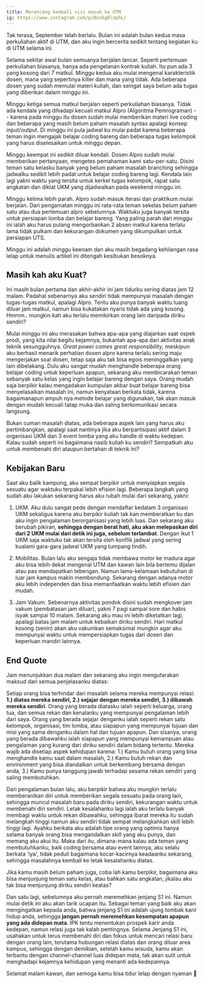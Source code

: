 ```yaml
---
title: Merancang kembali visi masuk ke UTM
ig: https://www.instagram.com/p/BozkgDlnphL/
---
```


Tak terasa, September telah berlalu. Bulan ini adalah bulan kedua masa perkuliahan aktif di UTM, dan aku ingin bercerita sedikit tentang kegiatan ku di UTM selama ini.

Selama sekitar awal bulan semuanya berjalan lancar. Seperti pertemuan perkuliahan biasanya, hanya ada pengelanan kontrak kuliah. Itu pun ada 3 yang kosong dari 7 matkul. Minggu kedua aku mulai mengenal karakteristik dosen, mana yang sepertinya killer dan mana yang tidak. Ada beberapa dosen yang sudah memulai materi kuliah, dan seingat saya belum ada tugas yang diberikan dalam minggu ini.

Minggu ketiga semua matkul berjalan seperti perkuliahan biasanya. Tidak ada kendala yang dihadapi kecuali matkul Alpro (Algoritma Pemrograman) -- karena pada minggu itu dosen sudah mulai memberikan materi live coding dan beberapa yang masih belum paham masalah syntax apalagi konsep input/output. Di minggu ini pula jadwal ku mulai padat karena beberapa teman ingin mengajak belajar coding bareng dan beberapa tugas kelompok yang harus diselesaikan untuk minggu depan.

Minggu keempat ini sedikit diluar kendali. Dosen Alpro sudah mulai memberikan pertanyaan, mengetes pemahaman kami satu-per-satu. Disini teman satu kelasku banyak yang belum paham masalah branching sehingga jadwalku sedikit lebih padat untuk belajar coding bareng lagi. Kendala lain lagi yakni waktu yang tersita untuk kerkel tugas kelompok, rapat satu angkatan dan diklat UKM yang dijadwalkan pada weekend minggu ini.

Minggu kelima lebih parah. Alpro sudah masuk iterasi dan praktikum mulai berjalan. Dari pengamatan minggu ini rata-rata teman sekelas belum paham satu atau dua pertemuan alpro sebelumnya. Waktuku juga banyak tersita untuk persiapan lomba dan belajar bareng. Yang paling parah dari minggu ini ialah aku harus pulang mengorbankan 2 absen matkul karena terlalu lama tidak pulkam dan kekurangan dokumen yang dikumpulkan untuk persiapan UTS.

Minggu ini adalah minggu keenam dan aku masih begadang kehilangan rasa lelap untuk menulis artikel ini ditengah kesibukan besoknya.

## Masih kah aku Kuat?

Ini masih bulan pertama dan akhir-akhir ini jam tidurku sering diatas jam 12 malam. Padahal sebenarnya aku sendiri tidak mempunyai masalah dengan tugas-tugas matkul, apalagi Alpro. Tentu aku punya banyak waktu luang diluar jam matkul, namun bisa kukatakan nyaris tidak ada yang kosong. Hmmm.. mungkin kah aku terlalu memikirkan orang lain daripada diriku sendiri?

Mulai minggu ini aku merasakan bahwa apa-apa yang diajarkan saat ospek prodi, yang kita nilai begitu kejamnya, bukanlah apa-apa dari aktivitas anak teknik sesungguhnya. _Great power comes great responsibility_, meskipun aku berhasil menarik perhatian dosen alpro karena terlalu sering maju mengerjakan soal dosen, tetap saja aku tak bisa egois meninggalkan yang lain dibelakang. Dulu aku sangat mudah menghandle beberapa orang belajar coding untuk keperluan apapun, sekarang aku membicarakan teman sebanyak satu kelas yang ingin belajar bareng dengan saya. Orang mudah saja berpikir kalau mengadakan kumpulan akbar buat belajar bareng bisa menyelasaikan masalah ini, namun kenyataan berkata tidak, karena bagaimanapun ampuh nya metode belajar yang digunakan, tak akan masuk dengan mudah kecuali tatap muka dan saling berkomunikasi secara langsung.

Bukan cuman masalah diatas, ada beberapa aspek lain yang harus aku pertimbangkan, apalagi saat nantinya jika aku berpartisipasi aktif dalam 3 organisasi UKM dan 3 event lomba yang aku handle di waktu kedepan. Kalau sudah seperti ini bagaimana nasib kuliah ku sendiri? Sempatkah aku untuk membenahi diri ataupun bertahan di teknik ini?

## Kebijakan Baru

Saat aku balik kampung, aku sempat berpikir untuk menyiapkan segala sesuatu agar waktuku terpakai lebih efisien lagi. Beberapa langkah yang sudah aku lakukan sekarang harus aku rubah mulai dari sekarang, yakni:

1. UKM. Aku dulu sangat pede dengan mendaftar kedalam 3 organisasi UKM sekaligus karena aku berpikir kuliah tak kan memberatkan ku dan aku ingin pengalaman berorganisasi yang lebih luas. Dan sekarang aku berubah pikiran, **sehingga dengan berat hati, aku akan melepaskan diri dari 2 UKM mulai dari detik ini juga, sebelum terlambat**. Dengan ikut 1 UKM saja waktuku tak akan tersita oleh konflik jadwal yang sering kualami gara-gara jadwal UKM yang tumpang tindih.

2. Mobilitas. Bulan lalu aku sengaja tidak membawa motor ke madura agar aku bisa lebih dekat mengenal UTM dan kawan lain bila bertemu dijalan atau pas mendapatkan tebengan. Namun lama-kelamaan kebutuhan di luar jam kampus makin membendung. Sekarang dengan adanya motor aku lebih independen dan bisa memanfaatkan waktu lebih efisien dan mudah.

3. Jam Vakum. Sebenarnya aktivitas pondok disini sudah mengkover jam vakum (pembatasan jam diluar), yakni 7 pagi sampai sore dan habis isyak sampai 10 malam. Sekarang aku mau ini lebih diketatkan lagi, apalagi batas jam malam untuk kebaikan diriku sendiri. Hari matkul kosong (senin) akan aku vakumkan semaksimal mungkin agar aku mempunyai waktu untuk mempersiapkan tugas dari dosen dan keperluan mandiri lainnya.

## End Quote

Jam menunjukkan dua malam dan sekarang aku ingin mengutarakan maksud dari semua penjelasanku diatas:

Setiap orang bisa terhindar dari masalah selama mereka mempunyai relasi: **1.) diatas mereka sendiri, 2.) sejajar dengan mereka sendiri, 3.) dibawah mereka sendiri**. Orang yang berada diatasku ialah seperti keluarga, orang tua, dan semua rekan dan kenalanku yang mempunyai pengalaman lebih dari saya. Orang yang berada sejajar denganku ialah seperti rekan satu kelompok, organisasi, tim lomba, atau siapapun yang mempunyai tujuan dan misi yang sama denganku dalam hal dan tujuan apapun. Dan sisanya, orang yang berada dibawahku ialah siapapun yang mempunyai kemampuan atau pengalaman yang kurang dari diriku sendiri dalam bidang tertentu. Mereka wajib ada disetiap aspek kehidupan karena: 1.) Kamu butuh orang yang bisa menghandle kamu saat dalam masalah, 2.) Kamu butuh rekan dan environment yang bisa diandalkan untuk berkembang bersama dengan anda, 3.) Kamu punya tanggung jawab terhadap sesama rekan sendiri yang saling membutuhkan.

Dari pengalaman bulan lalu, aku berpikir bahwa aku mungkin terlalu memberanikan diri untuk memberikan segala sesuatu pada orang lain, sehingga muncul masalah baru pada diriku sendiri, kekurangan waktu untuk membenahi diri sendiri. Letak kesalahanku lagi ialah aku terlalu banyak membagi waktu untuk rekan dibawahku, sehingga ibarat mereka itu sudah melangkah tinggi namun aku sendiri tidak sempat melangkahkan skill lebih tinggi lagi. Ayahku berkata aku adalah tipe orang yang optimis hanya selama banyak orang bisa mengandalkan skill yang aku punya, dan memang aku akui itu. Maka dari itu, dimana-mana kalau ada teman yang membutuhkanku, baik coding bersama atau event lainnya, aku selalu berkata 'iya', tidak peduli bagaimana kocar-kacirnya keadaanku sekarang, sehingga masalahnya kembali ke letak kesalahanku diatas.

Jika kamu masih belum paham juga, coba lah kamu berpikir, bagaimana aku bisa menjunjung teman satu kelas, atau bahkan satu angkatan, jikalau aku tak bisa menjunjung diriku sendiri keatas?

Dan satu lagi, sebelumnya aku pernah meremehkan jenjang S1 ini. Namun mulai detik ini aku akan tarik ucapan itu. Sebagai teman yang baik aku akan mengingatkan kepada anda, bahwa jenjang S1 ini adalah ujung tombak karir hidup anda, sehingga **jangan pernah meremehkan kesempatan apapun yang ada didepan mata**. IPK tentu menentukan prospek karir anda kedepan, namun relasi juga tak kalah pentingnya. Selama Jenjang S1 ini, usahakan untuk terus membenahi diri dan fokus untuk mencari relasi baru dengan orang lain, terutama hubungan relasi diatas dan orang diluar area kampus, sehingga dengan demikian, setelah kamu wisuda, kamu akan terbantu dengan channel-channel luas didepan mata, tak akan sulit untuk menghadapi kejamnya kehidupan yang menanti ada kedepannya.

Selamat malam kawan, dan semoga kamu bisa tidur lelap dengan nyaman 🌃